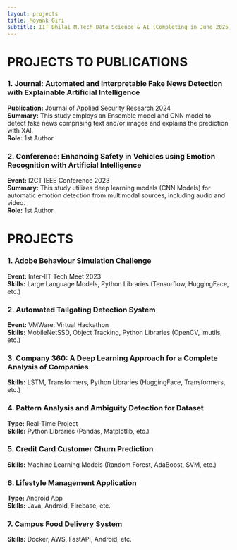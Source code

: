 ```yaml
---
layout: projects
title: Moyank Giri
subtitle: IIT Bhilai M.Tech Data Science & AI (Completing in June 2025) , BTech in CSE from PES with a Specialization in "Machine Intelligence and Data Science"
---
```

# PROJECTS TO PUBLICATIONS

### 1. Journal: Automated and Interpretable Fake News Detection with Explainable Artificial Intelligence
**Publication:** Journal of Applied Security Research 2024  
**Summary:** This study employs an Ensemble model and CNN model to detect fake news comprising text and/or images and explains the prediction with XAI.  
**Role:** 1st Author

### 2. Conference: Enhancing Safety in Vehicles using Emotion Recognition with Artificial Intelligence
**Event:** I2CT IEEE Conference 2023  
**Summary:** This study utilizes deep learning models (CNN Models) for automatic emotion detection from multimodal sources, including audio and video.  
**Role:** 1st Author

# PROJECTS

### 1. Adobe Behaviour Simulation Challenge
**Event:** Inter-IIT Tech Meet 2023  
**Skills:** Large Language Models, Python Libraries (Tensorflow, HuggingFace, etc.)

### 2. Automated Tailgating Detection System
**Event:** VMWare: Virtual Hackathon  
**Skills:** MobileNetSSD, Object Tracking, Python Libraries (OpenCV, imutils, etc.)

### 3. Company 360: A Deep Learning Approach for a Complete Analysis of Companies
**Skills:** LSTM, Transformers, Python Libraries (HuggingFace, Transformers, etc.)

### 4. Pattern Analysis and Ambiguity Detection for Dataset
**Type:** Real-Time Project  
**Skills:** Python Libraries (Pandas, Matplotlib, etc.)

### 5. Credit Card Customer Churn Prediction
**Skills:** Machine Learning Models (Random Forest, AdaBoost, SVM, etc.)

### 6. Lifestyle Management Application
**Type:** Android App  
**Skills:** Java, Android, Firebase, etc.

### 7. Campus Food Delivery System
**Skills:** Docker, AWS, FastAPI, Android, etc.
